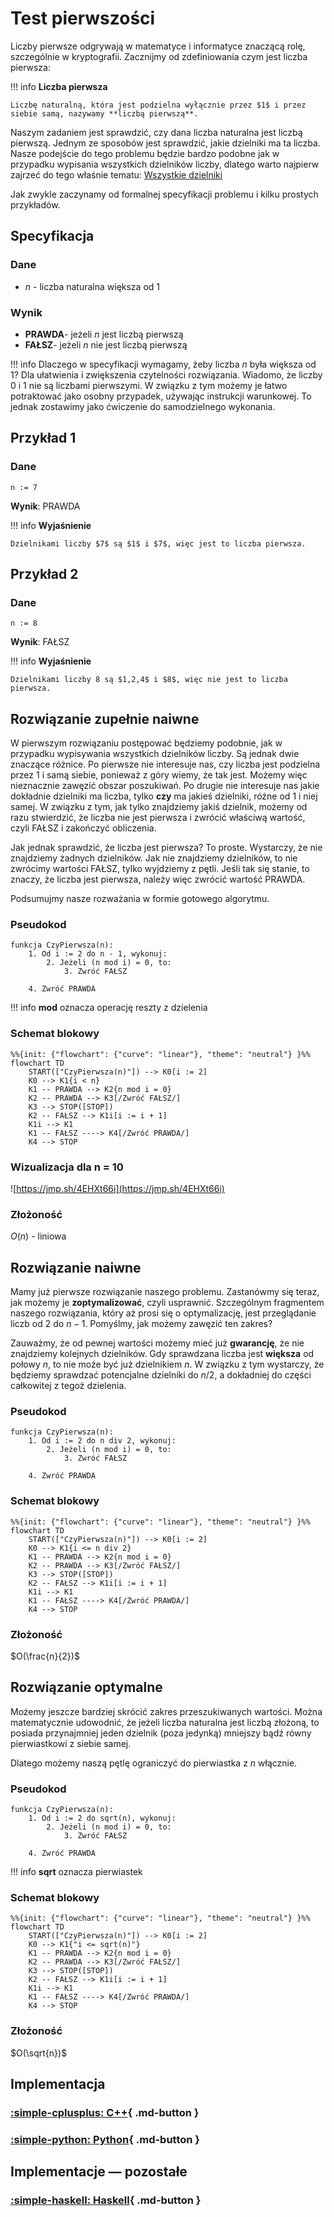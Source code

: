 # Test pierwszości

Liczby pierwsze odgrywają w matematyce i informatyce znaczącą rolę, szczególnie w kryptografii. Zacznijmy od zdefiniowania czym jest liczba pierwsza:

!!! info
	**Liczba pierwsza**
	
	Liczbę naturalną, która jest podzielna wyłącznie przez $1$ i przez siebie samą, nazywamy **liczbą pierwszą**.

Naszym zadaniem jest sprawdzić, czy dana liczba naturalna jest liczbą pierwszą. Jednym ze sposobów jest sprawdzić, jakie dzielniki ma ta liczba. Nasze podejście do tego problemu będzie bardzo podobne jak w przypadku wypisania wszystkich dzielników liczby, dlatego warto najpierw zajrzeć do tego właśnie tematu: [Wszystkie dzielniki](divisors.md)

Jak zwykle zaczynamy od formalnej specyfikacji problemu i kilku prostych przykładów.

## Specyfikacja

### Dane

* $n$ - liczba naturalna większa od $1$ 

### Wynik

* **PRAWDA**- jeżeli $n$ jest liczbą pierwszą
* **FAŁSZ**- jeżeli $n$ nie jest liczbą pierwszą

!!! info
	 Dlaczego w specyfikacji wymagamy, żeby liczba $n$ była większa od $1$? Dla ułatwienia i zwiększenia czytelności rozwiązania. Wiadomo, że liczby $0$ i $1$ nie są liczbami pierwszymi. W związku z tym możemy je łatwo potraktować jako osobny przypadek, używając instrukcji warunkowej. To jednak zostawimy jako ćwiczenie do samodzielnego wykonania.

## Przykład 1

### Dane

```
n := 7
```

**Wynik**: PRAWDA

!!! info
	**Wyjaśnienie**
	
	Dzielnikami liczby $7$ są $1$ i $7$, więc jest to liczba pierwsza.

## Przykład 2

### Dane

```
n := 8
```

**Wynik**: FAŁSZ

!!! info
	**Wyjaśnienie**
	
	Dzielnikami liczby 8 są $1,2,4$ i $8$, więc nie jest to liczba pierwsza.

## Rozwiązanie zupełnie naiwne

W pierwszym rozwiązaniu postępować będziemy podobnie, jak w przypadku wypisywania wszystkich dzielników liczby. Są jednak dwie znaczące różnice. Po pierwsze nie interesuje nas, czy liczba jest podzielna przez $1$ i samą siebie, ponieważ z góry wiemy, że tak jest. Możemy więc nieznacznie zawęzić obszar poszukiwań. Po drugie nie interesuje nas jakie dokładnie dzielniki ma liczba, tylko **czy** ma jakieś dzielniki, różne od $1$ i niej samej. W związku z tym, jak tylko znajdziemy jakiś dzielnik, możemy od razu stwierdzić, że liczba nie jest pierwsza i zwrócić właściwą wartość, czyli FAŁSZ i zakończyć obliczenia.

Jak jednak sprawdzić, że liczba jest pierwsza? To proste. Wystarczy, że nie znajdziemy żadnych dzielników. Jak nie znajdziemy dzielników, to nie zwrócimy wartości FAŁSZ, tylko wyjdziemy z pętli. Jeśli tak się stanie, to znaczy, że liczba jest pierwsza, należy więc zwrócić wartość PRAWDA.

Podsumujmy nasze rozważania w formie gotowego algorytmu.

### Pseudokod

```
funkcja CzyPierwsza(n):
    1. Od i := 2 do n - 1, wykonuj:
        2. Jeżeli (n mod i) = 0, to:
            3. Zwróć FAŁSZ
        
    4. Zwróć PRAWDA
```

!!! info
	 **mod** oznacza operację reszty z dzielenia

### Schemat blokowy

```mermaid
%%{init: {"flowchart": {"curve": "linear"}, "theme": "neutral"} }%%
flowchart TD
	START(["CzyPierwsza(n)"]) --> K0[i := 2]
	K0 --> K1{i < n}
	K1 -- PRAWDA --> K2{n mod i = 0}
	K2 -- PRAWDA --> K3[/Zwróć FAŁSZ/]
	K3 --> STOP([STOP])
	K2 -- FAŁSZ --> K1i[i := i + 1]
	K1i --> K1
	K1 -- FAŁSZ ----> K4[/Zwróć PRAWDA/]
	K4 --> STOP
```

### Wizualizacja dla n = 10

![https://jmp.sh/4EHXt66i](https://jmp.sh/4EHXt66i)

### Złożoność

$O(n)$ - liniowa

## Rozwiązanie naiwne

Mamy już pierwsze rozwiązanie naszego problemu. Zastanówmy się teraz, jak możemy je **zoptymalizować**, czyli usprawnić. Szczególnym fragmentem naszego rozwiązania, który aż prosi się o optymalizację, jest przeglądanie liczb od $2$ do $n-1$. Pomyślmy, jak możemy zawęzić ten zakres?

Zauważmy, że od pewnej wartości możemy mieć już **gwarancję**, że nie znajdziemy kolejnych dzielników. Gdy sprawdzana liczba jest **większa** od połowy $n$, to nie może być już dzielnikiem $n$. W związku z tym wystarczy, że będziemy sprawdzać potencjalne dzielniki do $n/2$, a dokładniej do części całkowitej z tegoż dzielenia.

### Pseudokod

```
funkcja CzyPierwsza(n):
    1. Od i := 2 do n div 2, wykonuj:
        2. Jeżeli (n mod i) = 0, to:
            3. Zwróć FAŁSZ
        
    4. Zwróć PRAWDA
```

### Schemat blokowy

```mermaid
%%{init: {"flowchart": {"curve": "linear"}, "theme": "neutral"} }%%
flowchart TD
	START(["CzyPierwsza(n)"]) --> K0[i := 2]
	K0 --> K1{i <= n div 2}
	K1 -- PRAWDA --> K2{n mod i = 0}
	K2 -- PRAWDA --> K3[/Zwróć FAŁSZ/]
	K3 --> STOP([STOP])
	K2 -- FAŁSZ --> K1i[i := i + 1]
	K1i --> K1
	K1 -- FAŁSZ ----> K4[/Zwróć PRAWDA/]
	K4 --> STOP
```

### Złożoność

$O(\frac{n}{2})$ 

## Rozwiązanie optymalne

Możemy jeszcze bardziej skrócić zakres przeszukiwanych wartości. Można matematycznie udowodnić, że jeżeli liczba naturalna jest liczbą złożoną, to posiada przynajmniej jeden dzielnik (poza jedynką) mniejszy bądź równy pierwiastkowi z siebie samej.

Dlatego możemy naszą pętlę ograniczyć do pierwiastka z $n$ włącznie.

### Pseudokod

```
funkcja CzyPierwsza(n):
    1. Od i := 2 do sqrt(n), wykonuj:
        2. Jeżeli (n mod i) = 0, to:
            3. Zwróć FAŁSZ
        
    4. Zwróć PRAWDA
```

!!! info
	 **sqrt** oznacza pierwiastek

### Schemat blokowy

```mermaid
%%{init: {"flowchart": {"curve": "linear"}, "theme": "neutral"} }%%
flowchart TD
	START(["CzyPierwsza(n)"]) --> K0[i := 2]
	K0 --> K1{"i <= sqrt(n)"}
	K1 -- PRAWDA --> K2{n mod i = 0}
	K2 -- PRAWDA --> K3[/Zwróć FAŁSZ/]
	K3 --> STOP([STOP])
	K2 -- FAŁSZ --> K1i[i := i + 1]
	K1i --> K1
	K1 -- FAŁSZ ----> K4[/Zwróć PRAWDA/]
	K4 --> STOP
```

### Złożoność

$O(\sqrt{n})$ 

## Implementacja

### [:simple-cplusplus: C++](../../programming/c++/algorithms/integers/prime-test.md){ .md-button }

### [:simple-python: Python](../../programming/python/algorithms/integers/prime-test.md){ .md-button }

## Implementacje — pozostałe

### [:simple-haskell: Haskell](../../programming/haskell/algorithms/integers/prime-test.md){ .md-button }

